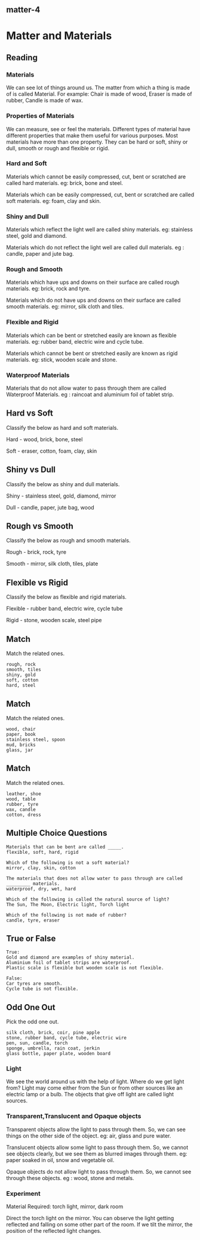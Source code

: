 ## matter-4

# Matter and Materials

## Reading

### Materials

We can see lot of things around us. The matter from which a thing is made of is called Material. For example: Chair is made of wood, Eraser is made of rubber, Candle is made of wax.

### Properties of Materials

We can measure, see or feel the materials. Different types of material have different properties that make them useful for various purposes. Most materials have more than one property. They can be hard or soft, shiny or dull, smooth or rough and flexible or rigid.

### Hard and Soft

Materials which cannot be easily compressed, cut, bent or scratched are called hard materials. eg: brick, bone and steel.

Materials which can be easily compressed, cut, bent or scratched are called soft materials. eg: foam, clay and skin.

### Shiny and Dull

Materials which reflect the light well are called shiny materials. eg: stainless steel, gold and diamond.

Materials which do not reflect the light well are called dull materials. eg : candle, paper and jute bag.

### Rough and Smooth

Materials which have ups and downs on their surface are called rough materials. eg: brick, rock and tyre.

Materials which do not have ups and downs on their surface are called smooth materials. eg: mirror, silk cloth and tiles.

### Flexible and Rigid

Materials which can be bent or stretched easily are known as flexible materials. eg: rubber band, electric wire and cycle tube.

Materials which cannot be bent or stretched easily are known as rigid materials. eg: stick, wooden scale and stone.

### Waterproof Materials

Materials that do not allow water to pass through them are called Waterproof Materials. eg : raincoat and aluminium foil of tablet strip.

## Hard vs Soft

Classify the below as hard and soft materials.

Hard - wood, brick, bone, steel

Soft - eraser, cotton, foam, clay, skin

## Shiny vs Dull

Classify the below as shiny and dull materials.

Shiny - stainless steel, gold, diamond, mirror

Dull - candle, paper, jute bag, wood

## Rough vs Smooth

Classify the below as rough and smooth materials.

Rough - brick, rock, tyre

Smooth - mirror, silk cloth, tiles, plate

## Flexible vs Rigid

Classify the below as flexible and rigid materials.

Flexible - rubber band, electric wire, cycle tube

Rigid - stone, wooden scale, steel pipe

## Match

Match the related ones.

```
rough, rock
smooth, tiles
shiny, gold
soft, cotton
hard, steel
```

## Match

Match the related ones.

```
wood, chair
paper, book
stainless steel, spoon
mud, bricks
glass, jar
```

## Match

Match the related ones.

```
leather, shoe
wood, table
rubber, tyre
wax, candle
cotton, dress
```

## Multiple Choice Questions

```
Materials that can be bent are called _____.
flexible, soft, hard, rigid

Which of the following is not a soft material?
mirror, clay, skin, cotton

The materials that does not allow water to pass through are called _________ materials.
waterproof, dry, wet, hard

Which of the following is called the natural source of light?
The Sun, The Moon, Electric light, Torch light

Which of the following is not made of rubber?
candle, tyre, eraser
```

## True or False

```
True:
Gold and diamond are examples of shiny material.
Aluminium foil of tablet strips are waterproof.
Plastic scale is flexible but wooden scale is not flexible.

False:
Car tyres are smooth.
Cycle tube is not flexible.
```

## Odd One Out

Pick the odd one out.

```
silk cloth, brick, coir, pine apple
stone, rubber band, cycle tube, electric wire
pen, sun, candle, torch
sponge, umbrella, rain coat, jerkin
glass bottle, paper plate, wooden board
```

### Light

We see the world around us with the help of light. Where do we get light from? Light may come either from the Sun or from other sources like an electric lamp or a bulb. The objects that give off light are called light sources.

### Transparent,Translucent and Opaque objects

Transparent objects allow the light to pass through them. So, we can see things on the other side of the object. eg: air, glass and pure water.

Translucent objects allow some light to pass through them. So, we cannot see objects clearly, but we see them as blurred images through them. eg: paper soaked in oil, snow and vegetable oil.

Opaque objects do not allow light to pass through them. So, we cannot see through these objects. eg : wood, stone and metals.

### Experiment

Material Required: torch light, mirror, dark room

Direct the torch light on the mirror. You can observe the light getting reflected and falling on some other part of the room. If we tilt the mirror, the position of the reflected light changes.































































































































